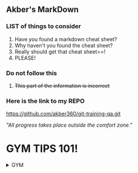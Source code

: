 ## Akber's MarkDown

### LIST of things to consider

1. Have you found a markdown cheat sheet?
2. Why haven't you found the cheat sheet?
3. Really should get that cheat sheet==!
4. PLEASE!


### Do not follow this

1. ~~This part of the information is incorrect~~


### Here is the link to my REPO

https://github.com/akber360/git-training-qa.git

*"All progress takes place outside the comfort zone."*


# GYM TIPS 101!
<details>
<summary>GYM </summary>

1. Keep Workouts Under 2 Hour
2. Put Your Phone on DO NOT DISTURB Mode
3. Stay Off Social Media
4. PLEASE!
5. Review Your Workouts BEFORE Walking Into the Gym

</details>

